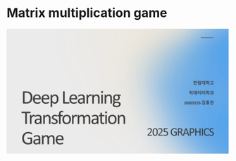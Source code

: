 # Matrix multiplication game
![alt text](https://github.com/kylekim00/matrix_transformation_game/blob/main/ppt/1.JPG?raw=true)
